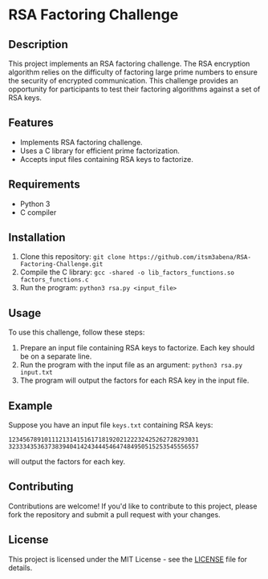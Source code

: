 
# RSA Factoring Challenge

## Description
This project implements an RSA factoring challenge. The RSA encryption algorithm relies on the difficulty of factoring large prime numbers to ensure the security of encrypted communication. This challenge provides an opportunity for participants to test their factoring algorithms against a set of RSA keys.

## Features
- Implements RSA factoring challenge.
- Uses a C library for efficient prime factorization.
- Accepts input files containing RSA keys to factorize.

## Requirements
- Python 3
- C compiler


## Installation
1. Clone this repository: `git clone https://github.com/itsm3abena/RSA-Factoring-Challenge.git`
2. Compile the C library: `gcc -shared -o lib_factors_functions.so factors_functions.c`
3. Run the program: `python3 rsa.py <input_file>`

## Usage
To use this challenge, follow these steps:
1. Prepare an input file containing RSA keys to factorize. Each key should be on a separate line.
2. Run the program with the input file as an argument: `python3 rsa.py input.txt`
3. The program will output the factors for each RSA key in the input file.

## Example
Suppose you have an input file `keys.txt` containing RSA keys:
```
12345678910111213141516171819202122232425262728293031
32333435363738394041424344454647484950515253545556557

```
will output the factors for each key.

## Contributing
Contributions are welcome! If you'd like to contribute to this project, please fork the repository and submit a pull request with your changes.

## License
This project is licensed under the MIT License - see the [LICENSE](LICENSE) file for details.
